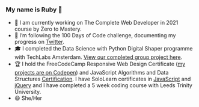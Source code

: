 ### My name is Ruby 👋
- 🌱 I am currently working on The Complete Web Developer in 2021 course by Zero to Mastery.
- 🔭 I’m following the 100 Days of Code challenge, documenting my progress on [Twitter](https://twitter.com/rubyspch).
- :mortar_board: I completed the Data Science with Python Digital Shaper programme with TechLabs Amsterdam. [View our completed group project here](https://geo7-price-predict.herokuapp.com/).
- :trophy: I hold the FreeCodeCamp Responsive Web Design Certificate ([my projects are on Codepen](https://codepen.io/rubyspch)) and JavaScript Algorithms and Data Structures [Certification](https://www.freecodecamp.org/certification/rubyspch/javascript-algorithms-and-data-structures). I have SoloLearn certificates in [JavaScript](https://www.sololearn.com/certificates/course/en/20951056/1024/landscape/png) and [jQuery](https://www.sololearn.com/Certificate/1082-20951056/jpg/) and I have completed a 5 week coding course with Leeds Trinity University. 
- 😄 She/Her
